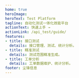 ```yaml
---
home: true
heroImage:
heroText: Test Platform
tagline: 自动化测试一体化效能平台
actionText: 快速上手 →
actionLink: /api_test/guide/
features:
- title: 接口测试
  details: 接口管理、测试、统计分析。
- title: 精准测试
  details: 测试范围精准生成。
- title: 工单分析
  details: 工单数据维护、统计分析。
footer: 尘锋信息
---
```

